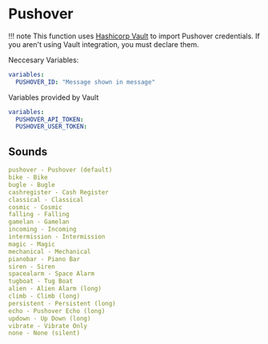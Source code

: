 # Pushover

!!! note
    This function uses [Hashicorp Vault](https://www.vaultproject.io/) to import Pushover credentials.  If you aren't using Vault integration, you must declare them.

Neccesary Variables:

``` yaml
variables:
  PUSHOVER_ID: "Message shown in message"
```

Variables provided by Vault

``` yaml
variables:
  PUSHOVER_API_TOKEN:
  PUSHOVER_USER_TOKEN:
```

## Sounds

``` yaml
pushover - Pushover (default)
bike - Bike
bugle - Bugle
cashregister - Cash Register
classical - Classical
cosmic - Cosmic
falling - Falling
gamelan - Gamelan
incoming - Incoming
intermission - Intermission
magic - Magic
mechanical - Mechanical
pianobar - Piano Bar
siren - Siren
spacealarm - Space Alarm
tugboat - Tug Boat
alien - Alien Alarm (long)
climb - Climb (long)
persistent - Persistent (long)
echo - Pushover Echo (long)
updown - Up Down (long)
vibrate - Vibrate Only
none - None (silent)
```

